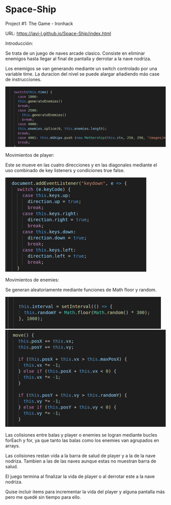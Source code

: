 # Space-Ship
Project #1: The Game - Ironhack

URL: https://javi-l.github.io/Space-Ship/index.html

Introducción:

Se trata de un juego de naves arcade clasico. Consiste en eliminar enemigos hasta llegar al final de pantalla y derrotar a la nave nodriza.

Los enemigos se van generando mediante un switch controlado por una variable time. La duracion del nivel se puede alargar añadiendo más case de instrucciones.

<img src = "https://github.com/Javi-L/Space-Ship/blob/master/screenshots/switch.png">


Movimientos de player:

Este se mueve en las cuatro direcciones y en las diagonales mediante el uso combinado de key listeners y condiciones true false.

<img src = https://github.com/Javi-L/Space-Ship/blob/master/screenshots/keys-boolean.png>


Movimientos de enemies:

Se generan aleatoriamente mediante funciones de Math floor y random.

<img src = https://github.com/Javi-L/Space-Ship/blob/master/screenshots/randomY.png>

<img src = https://github.com/Javi-L/Space-Ship/blob/master/screenshots/move-enemies.png>


Las colisiones entre balas y player o enemies se logran mediante bucles forEach y for, ya que tanto las balas como los enemies van agrupados en arrays.

Las colisiones restan vida a la barra de salud de player y a la de la nave nodriza. Tambien a las de las naves aunque estas no muestran barra de salud.

El juego termina al finalizar la vida de player o al derrotar este a la nave nodriza.

Quise incluir items para incrementar la vida del player y alguna pantalla más pero me quedé sin tiempo para ello.

